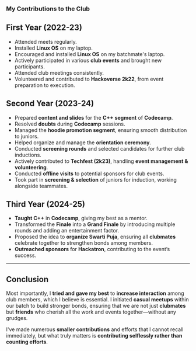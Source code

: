 ### **My Contributions to the Club**  

## **First Year (2022-23)**  
- Attended meets regularly.  
- Installed **Linux OS** on my laptop.  
- Encouraged and installed **Linux OS** on my batchmate's laptop.  
- Actively participated in various **club events** and brought new participants.  
- Attended club meetings consistently.  
- Volunteered and contributed to **Hackoverse 2k22**, from event preparation to execution.  

## **Second Year (2023-24)**  
- Prepared **content and slides** for the **C++ segment** of **Codecamp**.  
- Resolved **doubts** during **Codecamp** sessions.  
- Managed the **hoodie promotion segment**, ensuring smooth distribution to juniors.  
- Helped organize and manage the **orientation ceremony**.  
- Conducted **screening rounds** and selected candidates for further club inductions.  
- Actively contributed to **Techfest (2k23)**, handling **event management & volunteering**.  
- Conducted **offline visits** to potential sponsors for club events.   
- Took part in **screening & selection** of juniors for induction, working alongside teammates.  

## **Third Year (2024-25)**  
- **Taught C++** in **Codecamp**, giving my best as a mentor.  
- Transformed the **Finale** into a **Grand Finale** by introducing multiple rounds and adding an entertainment factor.  
- Proposed the idea to **organize Swarti Puja**, ensuring all **clubmates** celebrate together to strengthen bonds among members.  
- **Outreached sponsors** for **Hackatron**, contributing to the event’s success.  

---

## **Conclusion**  
Most importantly, I **tried and gave my best** to **increase interaction** among club members, which I believe is essential. I initiated **casual meetups** within our batch to build stronger bonds, ensuring that we are not just **clubmates** but **friends** who cherish all the work and events together—without any grudges.  

I've made numerous **smaller contributions** and efforts that I cannot recall immediately, but what truly matters is **contributing selflessly rather than counting efforts**.  

